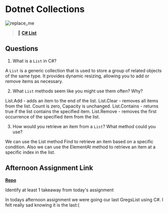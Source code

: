 # Dotnet Collections

![replace_me](https://codeworks.blob.core.windows.net/public/assets/img/illustrations/placeholder.svg)

> **📖 [C# List](https://codeworksacademy.com/fs-student-guide/resources/wk10/02-List-Methods)**

## Questions

1. What is a `List` in C#?

A `List` is a generic collection that is used to store a group of related objects of the same type. It provides dynamic resizing, allowing you to add or remove items as necessary. 

2. What `List` methods seem like you might use them often? Why?

List.Add - adds an item to the end of the list.
List.Clear - removes all items from the list. Count is zero, Capacity is unchanged.
List.Contains - returns true if the list contains the specified item.
List.Remove - removes the first occurrence of the specified item from the list.

3. How would you retrieve an item from a `List`? What method could you use?

We can use the List method Find to retrieve an item based on a specific condition. Also we can use the ElementAt method to retrieve an item at a specific index in the list.

## Afternoon Assignment Link

**[Repo](https://github.com/AnastasiiaShaynyuk/gregslist_cSharp)**

Identify at least 1 takeaway from today's assignment

In todays afternoon assignment we were going our last GregsList using C#. I felt really sad knowing it is the last:(
